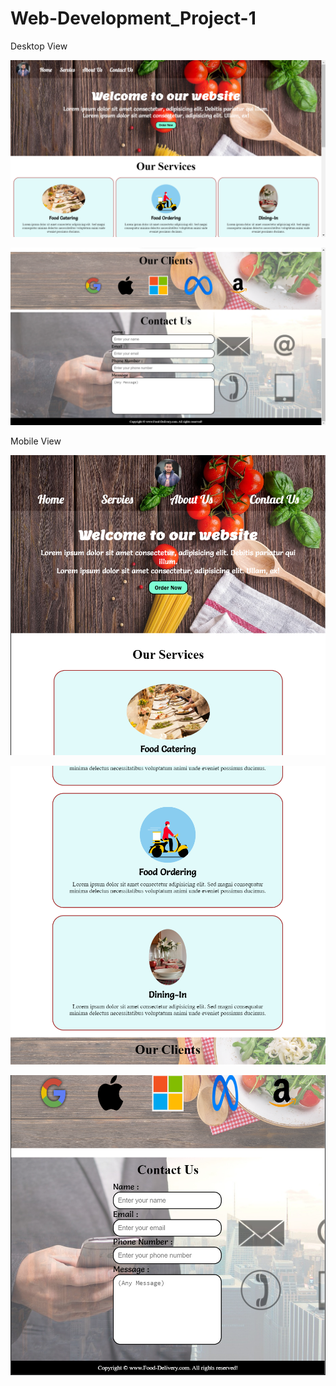 # Web-Development_Project-1


Desktop View

![Alt text](ScreenShots/SS_1.png)

![Alt text](ScreenShots/SS_2.png)

Mobile View

![Alt text](ScreenShots/SS_3.png)

![Alt text](ScreenShots/SS_4.png)

![Alt text](ScreenShots/SS_5.png)